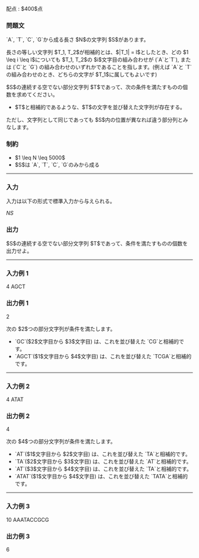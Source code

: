 
<div>

<span>

<span>

<p>
配点 : $400$点
</p>

<div>

<section>

### **問題文**

<p>
`A`, `T`, `C`, `G`から成る長さ $N$の文字列 $S$があります。
</p>

<p>
長さの等しい文字列 $T_1, T_2$が相補的とは、$|T_1| = l$としたとき、どの $1 \leq i \leq l$についても $T_1, T_2$の $i$文字目の組み合わせが (`A`と`T`), または (`C`と `G`) の組み合わせのいずれかであることを指します。(例えば `A`と `T`の組み合わせのとき、どちらの文字が $T_1$に属してもよいです)
</p>

<p>
$S$の連続する空でない部分文字列 $T$であって、次の条件を満たすものの個数を求めてください。
</p>

<ul>

<li>
$T$と相補的であるような、$T$の文字を並び替えた文字列が存在する。
</li>

</ul>

<p>
ただし、文字列として同じであっても $S$内の位置が異なれば違う部分列とみなします。
</p>

</section>

</div>

<div>

<section>

### **制約**

<ul>

<li>
$1 \leq N \leq 5000$
</li>

<li>
$S$は `A`, `T`, `C`, `G`のみから成る
</li>

</ul>

</section>

</div>

---

<div>

<div>

<section>

### **入力**

<p>
入力は以下の形式で標準入力から与えられる。
</p>

<div>

$N$$S$
</div>

</section>

</div>

<div>

<section>

### **出力**

<p>
$S$の連続する空でない部分文字列 $T$であって、条件を満たすものの個数を出力せよ。
</p>

</section>

</div>

</div>

---

<div>

<section>

### **入力例 1**

<div>

4 AGCT

</div>

</section>

</div>

<div>

<section>

### **出力例 1**

<div>

2

</div>

<p>
次の $2$つの部分文字列が条件を満たします。
</p>

<ul>

<li>
`GC`($2$文字目から $3$文字目) は、これを並び替えた `CG`と相補的です。
</li>

<li>
`AGCT`($1$文字目から $4$文字目) は、これを並び替えた `TCGA`と相補的です。
</li>

</ul>

</section>

</div>

---

<div>

<section>

### **入力例 2**

<div>

4 ATAT

</div>

</section>

</div>

<div>

<section>

### **出力例 2**

<div>

4

</div>

<p>
次の $4$つの部分文字列が条件を満たします。
</p>

<ul>

<li>
`AT`($1$文字目から $2$文字目) は、これを並び替えた `TA`と相補的です。
</li>

<li>
`TA`($2$文字目から $3$文字目) は、これを並び替えた `AT`と相補的です。
</li>

<li>
`AT`($3$文字目から $4$文字目) は、これを並び替えた `TA`と相補的です。
</li>

<li>
`ATAT`($1$文字目から $4$文字目) は、これを並び替えた `TATA`と相補的です。
</li>

</ul>

</section>

</div>

---

<div>

<section>

### **入力例 3**

<div>

10 AAATACCGCG

</div>

</section>

</div>

<div>

<section>

### **出力例 3**

<div>

6

</div>

</section>

</div>

</span>

</span>

</div>
